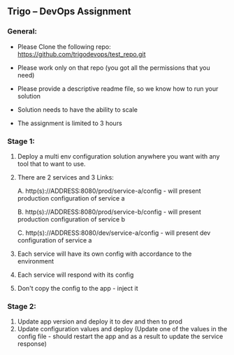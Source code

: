 ## Trigo – DevOps Assignment

### General:

* Please Clone the following repo: https://github.com/trigodevops/test_repo.git  

* Please work only on that repo (you got all the permissions that you need)

* Please provide a descriptive readme file, so we know how to run your solution

* Solution needs to have the ability to scale

* The assignment is limited to 3 hours

### Stage 1:  
1. Deploy a multi env configuration solution anywhere you want with any tool that to want to use.

2. There are 2 services and 3 Links:

    A. http(s)://ADDRESS:8080/prod/service-a/config - will present production configuration of service a 

    B. http(s)://ADDRESS:8080/prod/service-b/config - will present production configuration of service b

    C. http(s)://ADDRESS:8080/dev/service-a/config  - will present dev configuration of service a

3. Each service will have its own config with accordance to the environment
4. Each service will respond with its config 
5. Don't copy the config to the app - inject it


### Stage 2:
1. Update app version and deploy it to dev and then to prod
2. Update configuration values and deploy (Update one of the values in the config file - should restart the app and as a result to update the service response)

